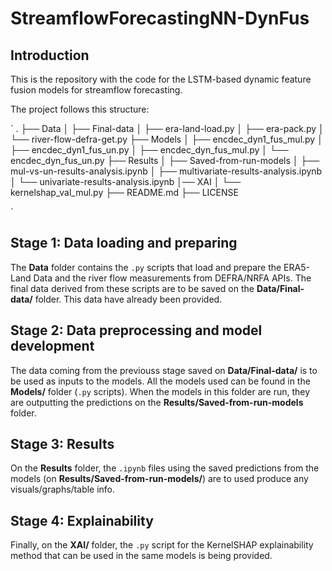 # StreamflowForecastingNN-DynFus

## Introduction
This is the repository with the code for the LSTM-based dynamic feature fusion models for streamflow forecasting.

The project follows this structure:

`
.
├── Data
│   ├── Final-data
│   ├── era-land-load.py
│   ├── era-pack.py
│   └── river-flow-defra-get.py
├── Models
│   ├── encdec_dyn1_fus_mul.py
│   ├── encdec_dyn1_fus_un.py
│   ├── encdec_dyn_fus_mul.py
│   └── encdec_dyn_fus_un.py
├── Results
│   ├── Saved-from-run-models
│   ├── mul-vs-un-results-analysis.ipynb
│   ├── multivariate-results-analysis.ipynb
│   └── univariate-results-analysis.ipynb
│── XAI
│  └── kernelshap_val_mul.py
├── README.md
├── LICENSE

`

## Stage 1: Data loading and preparing

The **Data** folder contains the `.py` scripts that load and prepare the ERA5-Land Data and the river flow measurements from DEFRA/NRFA APIs. The final data derived from these scripts are to be saved on the **Data/Final-data/** folder. This data have already been provided.

## Stage 2: Data preprocessing and model development

The data coming from the previouss stage saved on **Data/Final-data/** is to be used as inputs to the models. All the models used can be found in the **Models/** folder (`.py` scripts). When the models in this folder are run, they are outputting the predictions on the **Results/Saved-from-run-models** folder. 

## Stage 3: Results

On the **Results** folder, the `.ipynb` files using the saved predictions from the models (on **Results/Saved-from-run-models/**) are to used produce any visuals/graphs/table info.

## Stage 4: Explainability

Finally, on the **XAI/** folder, the `.py` script for the KernelSHAP explainability method that can be used in the same models is being provided.

